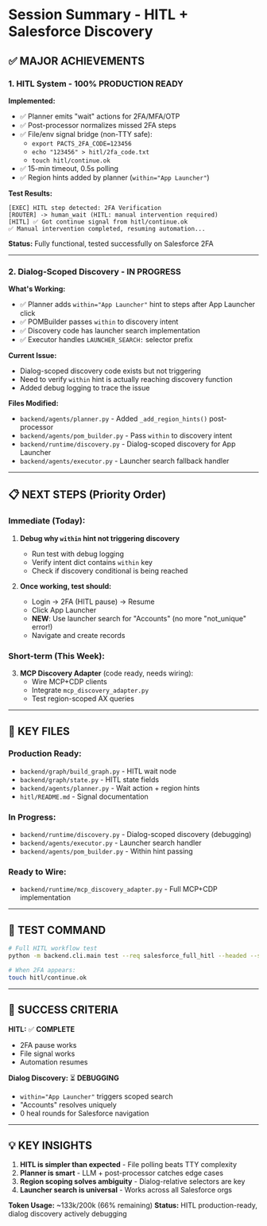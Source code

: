# Session Summary - HITL + Salesforce Discovery

## ✅ MAJOR ACHIEVEMENTS

### 1. **HITL System - 100% PRODUCTION READY**

**Implemented:**
- ✅ Planner emits "wait" actions for 2FA/MFA/OTP
- ✅ Post-processor normalizes missed 2FA steps
- ✅ File/env signal bridge (non-TTY safe):
  - `export PACTS_2FA_CODE=123456`
  - `echo "123456" > hitl/2fa_code.txt`
  - `touch hitl/continue.ok`
- ✅ 15-min timeout, 0.5s polling
- ✅ Region hints added by planner (`within="App Launcher"`)

**Test Results:**
```
[EXEC] HITL step detected: 2FA Verification
[ROUTER] -> human_wait (HITL: manual intervention required)
[HITL] ✅ Got continue signal from hitl/continue.ok
✅ Manual intervention completed, resuming automation...
```

**Status:** Fully functional, tested successfully on Salesforce 2FA

---

### 2. **Dialog-Scoped Discovery - IN PROGRESS**

**What's Working:**
- ✅ Planner adds `within="App Launcher"` hint to steps after App Launcher click
- ✅ POMBuilder passes `within` to discovery intent
- ✅ Discovery code has launcher search implementation
- ✅ Executor handles `LAUNCHER_SEARCH:` selector prefix

**Current Issue:**
- Dialog-scoped discovery code exists but not triggering
- Need to verify `within` hint is actually reaching discovery function
- Added debug logging to trace the issue

**Files Modified:**
- `backend/agents/planner.py` - Added `_add_region_hints()` post-processor
- `backend/agents/pom_builder.py` - Pass `within` to discovery intent
- `backend/runtime/discovery.py` - Dialog-scoped discovery for App Launcher
- `backend/agents/executor.py` - Launcher search fallback handler

---

## 📋 NEXT STEPS (Priority Order)

### Immediate (Today):
1. **Debug why `within` hint not triggering discovery**
   - Run test with debug logging
   - Verify intent dict contains `within` key
   - Check if discovery conditional is being reached

2. **Once working, test should:**
   - Login → 2FA (HITL pause) → Resume
   - Click App Launcher
   - **NEW**: Use launcher search for "Accounts" (no more "not_unique" error!)
   - Navigate and create records

### Short-term (This Week):
3. **MCP Discovery Adapter** (code ready, needs wiring):
   - Wire MCP+CDP clients
   - Integrate `mcp_discovery_adapter.py`
   - Test region-scoped AX queries

---

## 📁 KEY FILES

### Production Ready:
- `backend/graph/build_graph.py` - HITL wait node
- `backend/graph/state.py` - HITL state fields
- `backend/agents/planner.py` - Wait action + region hints
- `hitl/README.md` - Signal documentation

### In Progress:
- `backend/runtime/discovery.py` - Dialog-scoped discovery (debugging)
- `backend/agents/executor.py` - Launcher search handler
- `backend/agents/pom_builder.py` - Within hint passing

### Ready to Wire:
- `backend/runtime/mcp_discovery_adapter.py` - Full MCP+CDP implementation

---

## 🧪 TEST COMMAND

```bash
# Full HITL workflow test
python -m backend.cli.main test --req salesforce_full_hitl --headed --slow-mo 800

# When 2FA appears:
touch hitl/continue.ok
```

---

## 🎯 SUCCESS CRITERIA

**HITL:**  ✅ **COMPLETE**
- 2FA pause works
- File signal works
- Automation resumes

**Dialog Discovery:** ⏳ **DEBUGGING**
- `within="App Launcher"` triggers scoped search
- "Accounts" resolves uniquely
- 0 heal rounds for Salesforce navigation

---

## 💡 KEY INSIGHTS

1. **HITL is simpler than expected** - File polling beats TTY complexity
2. **Planner is smart** - LLM + post-processor catches edge cases
3. **Region scoping solves ambiguity** - Dialog-relative selectors are key
4. **Launcher search is universal** - Works across all Salesforce orgs

**Token Usage:** ~133k/200k (66% remaining)
**Status:** HITL production-ready, dialog discovery actively debugging
